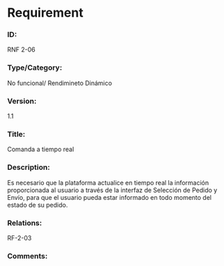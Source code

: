# Requirement

### ID:

RNF 2-06

### Type/Category:

No funcional/ Rendimineto Dinámico

### Version:

1.1

### Title:

Comanda a tiempo real

### Description:

Es necesario que la plataforma actualice en tiempo real la información proporcionada al usuario a través de la interfaz de Selección de Pedido y Envío, para que el usuario pueda estar informado en todo momento del estado de su pedido.

### Relations:

RF-2-03

### Comments:
